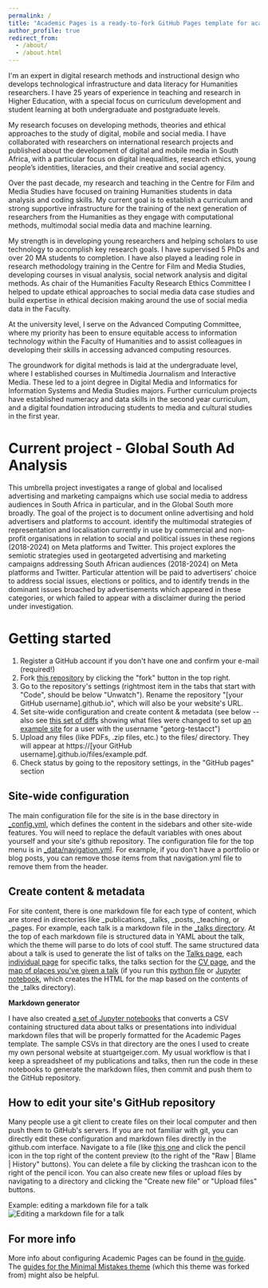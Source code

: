 ```yaml
---
permalink: /
title: "Academic Pages is a ready-to-fork GitHub Pages template for academic personal websites"
author_profile: true
redirect_from: 
  - /about/
  - /about.html
---
```


I'm an expert in digital research methods and instructional design who develops technological infrastructure and data literacy for Humanities researchers. I have 25 years of experience in teaching and research in Higher Education, with a special focus on curriculum development and student learning at both undergraduate and postgraduate levels.

My research focuses on developing methods, theories and ethical approaches to the study of digital, mobile and social media. I have collaborated with researchers on international research projects and published about the development of digital and mobile media in South Africa, with a particular focus on digital inequalities, research ethics, young people’s identities, literacies, and their creative and social agency.  

Over the past decade, my research and teaching in the Centre for Film and Media Studies have focused on training Humanities students in data analysis and coding skills. My current goal is to establish a curriculum and strong supportive infrastructure for the training of the next generation of researchers from the Humanities as they engage with computational methods, multimodal social media data and machine learning. 

My strength is in developing young researchers and helping scholars to use technology to accomplish key research goals. I have supervised 5 PhDs and over 20 MA students to completion. I have also played a leading role in research methodology training in the Centre for Film and Media Studies, developing courses in visual analysis, social network analysis and digital methods. As chair of the Humanities Faculty Research Ethics Committee I helped to update ethical approaches to social media data case studies and build expertise in ethical decision making around the use of social media data in the Faculty.

At the university level, I serve on the Advanced Computing Committee, where my priority has been to ensure equitable access to information technology within the Faculty of Humanities and to assist colleagues in developing their skills in accessing advanced computing resources. 

The groundwork for digital methods is laid at the undergraduate level, where I established courses in Multimedia Journalism and Interactive Media. These led to a joint degree in Digital Media and Informatics for Information Systems and Media Studies majors. Further curriculum projects have established numeracy and data skills in the second year curriculum, and a digital foundation introducing students to media and cultural studies in the first year.


Current project - Global South Ad Analysis
======

This umbrella project investigates a range of global and localised advertising and marketing campaigns which use social media to address audiences in South Africa in particular, and in the Global South more broadly. The goal of the project is to document online advertising and hold advertisers and platforms to account. identify the multimodal strategies of representation and localisation currently in use by commercial and non-profit organisations in relation to social and political issues in these regions (2018-2024) on Meta platforms and Twitter. This project explores the semiotic strategies used in geotargeted advertising and marketing campaigns addressing South African audiences (2018-2024) on Meta platforms and Twitter. Particular attention will be paid to advertisers’ choice to address social issues, elections or politics, and to identify trends in the dominant issues broached by advertisements which appeared in these categories, or which failed to appear with a disclaimer during the period under investigation.



Getting started
======
1. Register a GitHub account if you don't have one and confirm your e-mail (required!)
1. Fork [this repository](https://github.com/academicpages/academicpages.github.io) by clicking the "fork" button in the top right. 
1. Go to the repository's settings (rightmost item in the tabs that start with "Code", should be below "Unwatch"). Rename the repository "[your GitHub username].github.io", which will also be your website's URL.
1. Set site-wide configuration and create content & metadata (see below -- also see [this set of diffs](http://archive.is/3TPas) showing what files were changed to set up [an example site](https://getorg-testacct.github.io) for a user with the username "getorg-testacct")
1. Upload any files (like PDFs, .zip files, etc.) to the files/ directory. They will appear at https://[your GitHub username].github.io/files/example.pdf.  
1. Check status by going to the repository settings, in the "GitHub pages" section

Site-wide configuration
------
The main configuration file for the site is in the base directory in [_config.yml](https://github.com/academicpages/academicpages.github.io/blob/master/_config.yml), which defines the content in the sidebars and other site-wide features. You will need to replace the default variables with ones about yourself and your site's github repository. The configuration file for the top menu is in [_data/navigation.yml](https://github.com/academicpages/academicpages.github.io/blob/master/_data/navigation.yml). For example, if you don't have a portfolio or blog posts, you can remove those items from that navigation.yml file to remove them from the header. 

Create content & metadata
------
For site content, there is one markdown file for each type of content, which are stored in directories like _publications, _talks, _posts, _teaching, or _pages. For example, each talk is a markdown file in the [_talks directory](https://github.com/academicpages/academicpages.github.io/tree/master/_talks). At the top of each markdown file is structured data in YAML about the talk, which the theme will parse to do lots of cool stuff. The same structured data about a talk is used to generate the list of talks on the [Talks page](https://academicpages.github.io/talks), each [individual page](https://academicpages.github.io/talks/2012-03-01-talk-1) for specific talks, the talks section for the [CV page](https://academicpages.github.io/cv), and the [map of places you've given a talk](https://academicpages.github.io/talkmap.html) (if you run this [python file](https://github.com/academicpages/academicpages.github.io/blob/master/talkmap.py) or [Jupyter notebook](https://github.com/academicpages/academicpages.github.io/blob/master/talkmap.ipynb), which creates the HTML for the map based on the contents of the _talks directory).

**Markdown generator**

I have also created [a set of Jupyter notebooks](https://github.com/academicpages/academicpages.github.io/tree/master/markdown_generator
) that converts a CSV containing structured data about talks or presentations into individual markdown files that will be properly formatted for the Academic Pages template. The sample CSVs in that directory are the ones I used to create my own personal website at stuartgeiger.com. My usual workflow is that I keep a spreadsheet of my publications and talks, then run the code in these notebooks to generate the markdown files, then commit and push them to the GitHub repository.

How to edit your site's GitHub repository
------
Many people use a git client to create files on their local computer and then push them to GitHub's servers. If you are not familiar with git, you can directly edit these configuration and markdown files directly in the github.com interface. Navigate to a file (like [this one](https://github.com/academicpages/academicpages.github.io/blob/master/_talks/2012-03-01-talk-1.md) and click the pencil icon in the top right of the content preview (to the right of the "Raw | Blame | History" buttons). You can delete a file by clicking the trashcan icon to the right of the pencil icon. You can also create new files or upload files by navigating to a directory and clicking the "Create new file" or "Upload files" buttons. 

Example: editing a markdown file for a talk
![Editing a markdown file for a talk](/images/editing-talk.png)

For more info
------
More info about configuring Academic Pages can be found in [the guide](https://academicpages.github.io/markdown/). The [guides for the Minimal Mistakes theme](https://mmistakes.github.io/minimal-mistakes/docs/configuration/) (which this theme was forked from) might also be helpful.

